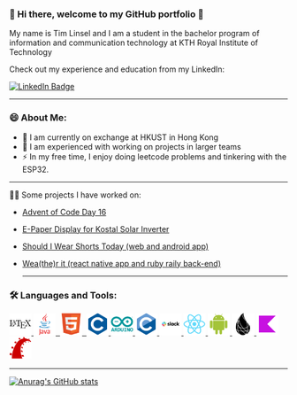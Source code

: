 
### 👋 Hi there, welcome to my GitHub portfolio 👋
My name is Tim Linsel and I am a student in the bachelor program of information and communication technology at KTH Royal Institute of Technology

Check out my experience and education from my LinkedIn:


<div id="badges">
  <a href="https://www.linkedin.com/in/tim-linsel/">
    <img src="https://img.shields.io/badge/LinkedIn-blue?style=for-the-badge&logo=linkedin&logoColor=white" alt="LinkedIn Badge"/>
  </a>
<div align="center">
</div>

 ---

### :smile: About Me:
  - 🌱 I am currently on exchange at HKUST in Hong Kong
  - 💬 I am experienced with working on projects in larger teams
  - ⚡ In my free time, I enjoy doing leetcode problems and tinkering with the ESP32.
  
  ---
👨‍💻 Some projects I have worked on:
- [ Advent of Code Day 16 ](https://github.com/sonnenpelzx/AdventOfCode2022Day16)
- [ E-Paper Display for Kostal Solar Inverter](https://github.com/sonnenpelzx/E-Paper-Display-for-Kostal-Solar-Inverter)
- [Should I Wear Shorts Today (web and android app)](https://github.com/ID2216group8)
- [Wea(the)r it (react native app and ruby raily back-end)](https://github.com/SierraWeatherApp)


  ---
### :hammer_and_wrench: Languages and Tools:
  <div>
    <a href="https://www.latex-project.org/">
    <img src="https://github.com/devicons/devicon/blob/master/icons/latex/latex-original.svg" title="LaTeX" **alt="Latex" width="40" height="40"/>
  <a href="https://www.java.com/en/">
    <img src="https://github.com/devicons/devicon/blob/master/icons/java/java-original-wordmark.svg" title="Java" alt="Java" width="40" height="40"/>&nbsp;
  <a href="https://html.com/html5/">
    <img src="https://github.com/devicons/devicon/blob/master/icons/html5/html5-original.svg" title="HTML5" alt="HTML" width="40" height="40"/>&nbsp;
    <img src="https://github.com/devicons/devicon/blob/master/icons/c/c-plain.svg" title="Atom" **alt="Atom" width="40" height="40"/>
  <a href="https://www.arduino.cc/">
    <img src="https://github.com/devicons/devicon/blob/master/icons/arduino/arduino-original-wordmark.svg" title="Arduino" **alt="Arduino" width="40" height="40"/>
  <a href="https://www.cprogramming.com/">
    <img src="https://github.com/devicons/devicon/blob/master/icons/c/c-original.svg" title="C Programming Language" **alt="C" width="40" height="40"/>
  <a href="https://slack.com/">
    <img src="https://github.com/devicons/devicon/blob/master/icons/slack/slack-original-wordmark.svg" title="Slack Workspace" **alt="Slack" width="40" height="40"/>
     <a href="https://reactnative.dev/">
    <img src="https://github.com/devicons/devicon/blob/master/icons/react/react-original.svg" title="React Native" **alt="Slack" width="40" height="40"/>
       <a href="https://www.android.com/">
    <img src="https://github.com/devicons/devicon/blob/master/icons/android/android-plain.svg" title="React Native" **alt="Slack" width="40" height="40"/>
    <a href="https://elixir-lang.org/">
 <img src="https://github.com/devicons/devicon/blob/master/icons/elixir/elixir-plain.svg" title="React Native" **alt="Slack" width="40" height="40"/>
      <a href="https://kotlinlang.org/">
 <img src="https://github.com/devicons/devicon/blob/master/icons/kotlin/kotlin-plain.svg" title="React Native" **alt="Slack" width="40" height="40"/>
 <a href="https://rubyonrails.org/">
 <img src="https://github.com/devicons/devicon/blob/master/icons/rails/rails-plain.svg" title="React Native" **alt="Slack" width="40" height="40"/>

 
  ---

[![Anurag's GitHub stats](https://github-readme-stats.vercel.app/api?username=sonnenpelzx)](https://github.com/anuraghazra/github-readme-stats)



